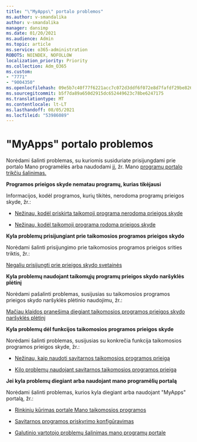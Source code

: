 ```yaml
---
title: "\"MyApps\" portalo problemos"
ms.author: v-smandalika
author: v-smandalika
manager: dansimp
ms.date: 01/20/2021
ms.audience: Admin
ms.topic: article
ms.service: o365-administration
ROBOTS: NOINDEX, NOFOLLOW
localization_priority: Priority
ms.collection: Adm_O365
ms.custom:
- "7771"
- "9004350"
ms.openlocfilehash: 09e5b7c40f77f6221acc7c072d3ddf6f072e8d7fafdf29be8262dfeed051dddd
ms.sourcegitcommit: b5f7da89a650d2915dc652449623c78be6247175
ms.translationtype: MT
ms.contentlocale: lt-LT
ms.lasthandoff: 08/05/2021
ms.locfileid: "53986089"
---
```

# <a name="myapps-portal-issues"></a>"MyApps" portalo problemos

Norėdami šalinti problemas, su kuriomis susiduriate prisijungdami prie portalo Mano programėlės arba naudodami jį, žr. Mano [programų portalo trikčių šalinimas.](https://docs.microsoft.com/azure/active-directory/user-help/my-apps-portal-end-user-troubleshoot)

**Programos prieigos skyde nematau programų, kurias tikėjausi**

Informacijos, kodėl programos, kurių tikitės, nerodoma programų prieigos skyde, žr.:

- [Nežinau, kodėl priskirta taikomoji programa nerodoma prieigos skyde](https://docs.microsoft.com/azure/active-directory/manage-apps/application-sign-in-other-problem-access-panel)
     
- [Nežinau, kodėl taikomoji programa rodoma prieigos skyde](https://docs.microsoft.com/azure/active-directory/manage-apps/application-sign-in-other-problem-access-panel)

**Kyla problemų prisijungiant prie taikomosios programos prieigos skydo**

Norėdami šalinti prisijungimo prie taikomosios programos prieigos srities triktis, žr.:

[Negaliu prisijungti prie prieigos skydo svetainės](https://docs.microsoft.com/azure/active-directory/manage-apps/application-sign-in-other-problem-access-panel)

**Kyla problemų naudojant taikomųjų programų prieigos skydo naršyklės plėtinį**

Norėdami pašalinti problemas, susijusias su taikomosios programos prieigos skydo naršyklės plėtinio naudojimu, žr.:

[Mačiau klaidos pranešimą diegiant taikomosios programos prieigos skydo naršyklės plėtinį](https://docs.microsoft.com/azure/active-directory/application-access-panel-extension-problem-installing/)

**Kyla problemų dėl funkcijos taikomosios programos prieigos skyde**

Norėdami šalinti problemas, susijusias su konkrečia funkcija taikomosios programos prieigos skyde, žr.:

- [Nežinau, kaip naudoti savitarnos taikomosios programos prieigą](https://docs.microsoft.com/azure/active-directory/manage-apps/access-panel-manage-self-service-access) 

- [Kilo problemų naudojant savitarnos taikomosios programos prieigą](https://docs.microsoft.com/azure/active-directory/manage-apps/access-panel-manage-self-service-access)
    
**Jei kyla problemų diegiant arba naudojant mano programėlių portalą**

Norėdami šalinti problemas, kurios kyla diegiant arba naudojant "MyApps" portalą, žr.:

- [Rinkinių kūrimas portale Mano taikomosios programos](https://docs.microsoft.com/azure/active-directory/manage-apps/access-panel-collections) 
    
- [Savitarnos programos priskyrimo konfigūravimas](https://docs.microsoft.com/azure/active-directory/manage-apps/manage-self-service-access)
     
- [Galutinio vartotojo problemų šalinimas mano programų portale](https://docs.microsoft.com/azure/active-directory/user-help/my-apps-portal-end-user-troubleshoot)




